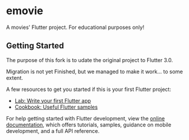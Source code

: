 # emovie

A movies' Flutter project. For educational purposes only!

## Getting Started

The purpose of this fork is to udate the original project to Flutter 3.0.

Migration is not yet Finished, but we managed to make it work... to some extent.

A few resources to get you started if this is your first Flutter project:

- [Lab: Write your first Flutter app](https://docs.flutter.dev/get-started/codelab)
- [Cookbook: Useful Flutter samples](https://docs.flutter.dev/cookbook)

For help getting started with Flutter development, view the
[online documentation](https://docs.flutter.dev/), which offers tutorials,
samples, guidance on mobile development, and a full API reference.
